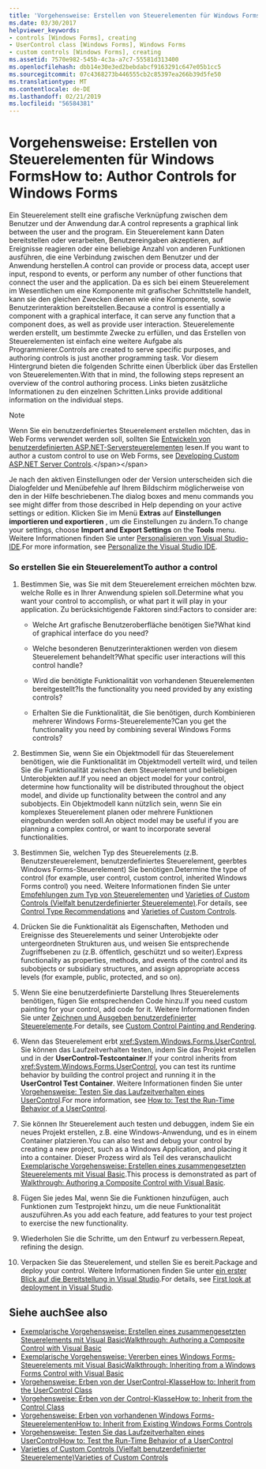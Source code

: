 ```yaml
---
title: 'Vorgehensweise: Erstellen von Steuerelementen für Windows Forms'
ms.date: 03/30/2017
helpviewer_keywords:
- controls [Windows Forms], creating
- UserControl class [Windows Forms], Windows Forms
- custom controls [Windows Forms], creating
ms.assetid: 7570e982-545b-4c3a-a7c7-55581d313400
ms.openlocfilehash: dbb14e30e3ed2bebdabcf9163291c647e05b1cc5
ms.sourcegitcommit: 07c4368273b446555cb2c85397ea266b39d5fe50
ms.translationtype: MT
ms.contentlocale: de-DE
ms.lasthandoff: 02/21/2019
ms.locfileid: "56584381"
---
```

# <a name="how-to-author-controls-for-windows-forms"></a><span data-ttu-id="30653-102">Vorgehensweise: Erstellen von Steuerelementen für Windows Forms</span><span class="sxs-lookup"><span data-stu-id="30653-102">How to: Author Controls for Windows Forms</span></span>
<span data-ttu-id="30653-103">Ein Steuerelement stellt eine grafische Verknüpfung zwischen dem Benutzer und der Anwendung dar.</span><span class="sxs-lookup"><span data-stu-id="30653-103">A control represents a graphical link between the user and the program.</span></span> <span data-ttu-id="30653-104">Ein Steuerelement kann Daten bereitstellen oder verarbeiten, Benutzereingaben akzeptieren, auf Ereignisse reagieren oder eine beliebige Anzahl von anderen Funktionen ausführen, die eine Verbindung zwischen dem Benutzer und der Anwendung herstellen.</span><span class="sxs-lookup"><span data-stu-id="30653-104">A control can provide or process data, accept user input, respond to events, or perform any number of other functions that connect the user and the application.</span></span> <span data-ttu-id="30653-105">Da es sich bei einem Steuerelement im Wesentlichen um eine Komponente mit grafischer Schnittstelle handelt, kann sie den gleichen Zwecken dienen wie eine Komponente, sowie Benutzerinteraktion bereitstellen.</span><span class="sxs-lookup"><span data-stu-id="30653-105">Because a control is essentially a component with a graphical interface, it can serve any function that a component does, as well as provide user interaction.</span></span> <span data-ttu-id="30653-106">Steuerelemente werden erstellt, um bestimmte Zwecke zu erfüllen, und das Erstellen von Steuerelementen ist einfach eine weitere Aufgabe als Programmierer.</span><span class="sxs-lookup"><span data-stu-id="30653-106">Controls are created to serve specific purposes, and authoring controls is just another programming task.</span></span> <span data-ttu-id="30653-107">Vor diesem Hintergrund bieten die folgenden Schritte einen Überblick über das Erstellen von Steuerelementen.</span><span class="sxs-lookup"><span data-stu-id="30653-107">With that in mind, the following steps represent an overview of the control authoring process.</span></span> <span data-ttu-id="30653-108">Links bieten zusätzliche Informationen zu den einzelnen Schritten.</span><span class="sxs-lookup"><span data-stu-id="30653-108">Links provide additional information on the individual steps.</span></span>  
  
> [!NOTE]
>  <span data-ttu-id="30653-109">Wenn Sie ein benutzerdefiniertes Steuerelement erstellen möchten, das in Web Forms verwendet werden soll, sollten Sie [Entwickeln von benutzerdefinierten ASP.NET-Serversteuerelementen](https://docs.microsoft.com/previous-versions/aspnet/zt27tfhy(v=vs.100)) lesen.</span><span class="sxs-lookup"><span data-stu-id="30653-109">If you want to author a custom control to use on Web Forms, see [Developing Custom ASP.NET Server Controls](https://docs.microsoft.com/previous-versions/aspnet/zt27tfhy(v=vs.100)).</span></span>  
>   
>  <span data-ttu-id="30653-110">Je nach den aktiven Einstellungen oder der Version unterscheiden sich die Dialogfelder und Menübefehle auf Ihrem Bildschirm möglicherweise von den in der Hilfe beschriebenen.</span><span class="sxs-lookup"><span data-stu-id="30653-110">The dialog boxes and menu commands you see might differ from those described in Help depending on your active settings or edition.</span></span> <span data-ttu-id="30653-111">Klicken Sie im Menü **Extras** auf **Einstellungen importieren und exportieren** , um die Einstellungen zu ändern.</span><span class="sxs-lookup"><span data-stu-id="30653-111">To change your settings, choose **Import and Export Settings** on the **Tools** menu.</span></span> <span data-ttu-id="30653-112">Weitere Informationen finden Sie unter [Personalisieren von Visual Studio-IDE](/visualstudio/ide/personalizing-the-visual-studio-ide).</span><span class="sxs-lookup"><span data-stu-id="30653-112">For more information, see [Personalize the Visual Studio IDE](/visualstudio/ide/personalizing-the-visual-studio-ide).</span></span>  
  
### <a name="to-author-a-control"></a><span data-ttu-id="30653-113">So erstellen Sie ein Steuerelement</span><span class="sxs-lookup"><span data-stu-id="30653-113">To author a control</span></span>  
  
1.  <span data-ttu-id="30653-114">Bestimmen Sie, was Sie mit dem Steuerelement erreichen möchten bzw. welche Rolle es in Ihrer Anwendung spielen soll.</span><span class="sxs-lookup"><span data-stu-id="30653-114">Determine what you want your control to accomplish, or what part it will play in your application.</span></span> <span data-ttu-id="30653-115">Zu berücksichtigende Faktoren sind:</span><span class="sxs-lookup"><span data-stu-id="30653-115">Factors to consider are:</span></span>  
  
    -   <span data-ttu-id="30653-116">Welche Art grafische Benutzeroberfläche benötigen Sie?</span><span class="sxs-lookup"><span data-stu-id="30653-116">What kind of graphical interface do you need?</span></span>  
  
    -   <span data-ttu-id="30653-117">Welche besonderen Benutzerinteraktionen werden von diesem Steuerelement behandelt?</span><span class="sxs-lookup"><span data-stu-id="30653-117">What specific user interactions will this control handle?</span></span>  
  
    -   <span data-ttu-id="30653-118">Wird die benötigte Funktionalität von vorhandenen Steuerelementen bereitgestellt?</span><span class="sxs-lookup"><span data-stu-id="30653-118">Is the functionality you need provided by any existing controls?</span></span>  
  
    -   <span data-ttu-id="30653-119">Erhalten Sie die Funktionalität, die Sie benötigen, durch Kombinieren mehrerer Windows Forms-Steuerelemente?</span><span class="sxs-lookup"><span data-stu-id="30653-119">Can you get the functionality you need by combining several Windows Forms controls?</span></span>  
  
2.  <span data-ttu-id="30653-120">Bestimmen Sie, wenn Sie ein Objektmodell für das Steuerelement benötigen, wie die Funktionalität im Objektmodell verteilt wird, und teilen Sie die Funktionalität zwischen dem Steuerelement und beliebigen Unterobjekten auf.</span><span class="sxs-lookup"><span data-stu-id="30653-120">If you need an object model for your control, determine how functionality will be distributed throughout the object model, and divide up functionality between the control and any subobjects.</span></span> <span data-ttu-id="30653-121">Ein Objektmodell kann nützlich sein, wenn Sie ein komplexes Steuerelement planen oder mehrere Funktionen eingebunden werden soll.</span><span class="sxs-lookup"><span data-stu-id="30653-121">An object model may be useful if you are planning a complex control, or want to incorporate several functionalities.</span></span>  
  
3.  <span data-ttu-id="30653-122">Bestimmen Sie, welchen Typ des Steuerelements (z.B. Benutzersteuerelement, benutzerdefiniertes Steuerelement, geerbtes Windows Forms-Steuerelement) Sie benötigen.</span><span class="sxs-lookup"><span data-stu-id="30653-122">Determine the type of control (for example, user control, custom control, inherited Windows Forms control) you need.</span></span> <span data-ttu-id="30653-123">Weitere Informationen finden Sie unter [Empfehlungen zum Typ von Steuerelementen](../../../../docs/framework/winforms/controls/control-type-recommendations.md) und [Varieties of Custom Controls (Vielfalt benutzerdefinierter Steuerelemente)](../../../../docs/framework/winforms/controls/varieties-of-custom-controls.md).</span><span class="sxs-lookup"><span data-stu-id="30653-123">For details, see [Control Type Recommendations](../../../../docs/framework/winforms/controls/control-type-recommendations.md) and [Varieties of Custom Controls](../../../../docs/framework/winforms/controls/varieties-of-custom-controls.md).</span></span>  
  
4.  <span data-ttu-id="30653-124">Drücken Sie die Funktionalität als Eigenschaften, Methoden und Ereignisse des Steuerelements und seiner Unterobjekte oder untergeordneten Strukturen aus, und weisen Sie entsprechende Zugriffsebenen zu (z.B. öffentlich, geschützt und so weiter).</span><span class="sxs-lookup"><span data-stu-id="30653-124">Express functionality as properties, methods, and events of the control and its subobjects or subsidiary structures, and assign appropriate access levels (for example, public, protected, and so on).</span></span>  
  
5.  <span data-ttu-id="30653-125">Wenn Sie eine benutzerdefinierte Darstellung Ihres Steuerelements benötigen, fügen Sie entsprechenden Code hinzu.</span><span class="sxs-lookup"><span data-stu-id="30653-125">If you need custom painting for your control, add code for it.</span></span> <span data-ttu-id="30653-126">Weitere Informationen finden Sie unter [Zeichnen und Ausgeben benutzerdefinierter Steuerelemente](../../../../docs/framework/winforms/controls/custom-control-painting-and-rendering.md).</span><span class="sxs-lookup"><span data-stu-id="30653-126">For details, see [Custom Control Painting and Rendering](../../../../docs/framework/winforms/controls/custom-control-painting-and-rendering.md).</span></span>  
  
6.  <span data-ttu-id="30653-127">Wenn das Steuerelement erbt <xref:System.Windows.Forms.UserControl>, Sie können das Laufzeitverhalten testen, indem Sie das Projekt erstellen und in der **UserControl-Testcontainer**.</span><span class="sxs-lookup"><span data-stu-id="30653-127">If your control inherits from <xref:System.Windows.Forms.UserControl>, you can test its runtime behavior by building the control project and running it in the **UserControl Test Container**.</span></span> <span data-ttu-id="30653-128">Weitere Informationen finden Sie unter [Vorgehensweise: Testen Sie das Laufzeitverhalten eines UserControl](../../../../docs/framework/winforms/controls/how-to-test-the-run-time-behavior-of-a-usercontrol.md).</span><span class="sxs-lookup"><span data-stu-id="30653-128">For more information, see [How to: Test the Run-Time Behavior of a UserControl](../../../../docs/framework/winforms/controls/how-to-test-the-run-time-behavior-of-a-usercontrol.md).</span></span>  
  
7.  <span data-ttu-id="30653-129">Sie können Ihr Steuerelement auch testen und debuggen, indem Sie ein neues Projekt erstellen, z.B. eine Windows-Anwendung, und es in einem Container platzieren.</span><span class="sxs-lookup"><span data-stu-id="30653-129">You can also test and debug your control by creating a new project, such as a Windows Application, and placing it into a container.</span></span> <span data-ttu-id="30653-130">Dieser Prozess wird als Teil des veranschaulicht [Exemplarische Vorgehensweise: Erstellen eines zusammengesetzten Steuerelements mit Visual Basic](../../../../docs/framework/winforms/controls/walkthrough-authoring-a-composite-control-with-visual-basic.md).</span><span class="sxs-lookup"><span data-stu-id="30653-130">This process is demonstrated as part of [Walkthrough: Authoring a Composite Control with Visual Basic](../../../../docs/framework/winforms/controls/walkthrough-authoring-a-composite-control-with-visual-basic.md).</span></span>  
  
8.  <span data-ttu-id="30653-131">Fügen Sie jedes Mal, wenn Sie die Funktionen hinzufügen, auch Funktionen zum Testprojekt hinzu, um die neue Funktionalität auszuführen.</span><span class="sxs-lookup"><span data-stu-id="30653-131">As you add each feature, add features to your test project to exercise the new functionality.</span></span>  
  
9. <span data-ttu-id="30653-132">Wiederholen Sie die Schritte, um den Entwurf zu verbessern.</span><span class="sxs-lookup"><span data-stu-id="30653-132">Repeat, refining the design.</span></span>  
  
10. <span data-ttu-id="30653-133">Verpacken Sie das Steuerelement, und stellen Sie es bereit.</span><span class="sxs-lookup"><span data-stu-id="30653-133">Package and deploy your control.</span></span> <span data-ttu-id="30653-134">Weitere Informationen finden Sie unter [ein erster Blick auf die Bereitstellung in Visual Studio](/visualstudio/deployment/deploying-applications-services-and-components).</span><span class="sxs-lookup"><span data-stu-id="30653-134">For details, see [First look at deployment in Visual Studio](/visualstudio/deployment/deploying-applications-services-and-components).</span></span>  
  
## <a name="see-also"></a><span data-ttu-id="30653-135">Siehe auch</span><span class="sxs-lookup"><span data-stu-id="30653-135">See also</span></span>
- [<span data-ttu-id="30653-136">Exemplarische Vorgehensweise: Erstellen eines zusammengesetzten Steuerelements mit Visual Basic</span><span class="sxs-lookup"><span data-stu-id="30653-136">Walkthrough: Authoring a Composite Control with Visual Basic</span></span>](../../../../docs/framework/winforms/controls/walkthrough-authoring-a-composite-control-with-visual-basic.md)
- [<span data-ttu-id="30653-137">Exemplarische Vorgehensweise: Vererben eines Windows Forms-Steuerelements mit Visual Basic</span><span class="sxs-lookup"><span data-stu-id="30653-137">Walkthrough: Inheriting from a Windows Forms Control with Visual Basic</span></span>](../../../../docs/framework/winforms/controls/walkthrough-inheriting-from-a-windows-forms-control-with-visual-basic.md)
- [<span data-ttu-id="30653-138">Vorgehensweise: Erben von der UserControl-Klasse</span><span class="sxs-lookup"><span data-stu-id="30653-138">How to: Inherit from the UserControl Class</span></span>](../../../../docs/framework/winforms/controls/how-to-inherit-from-the-usercontrol-class.md)
- [<span data-ttu-id="30653-139">Vorgehensweise: Erben von der Control-Klasse</span><span class="sxs-lookup"><span data-stu-id="30653-139">How to: Inherit from the Control Class</span></span>](../../../../docs/framework/winforms/controls/how-to-inherit-from-the-control-class.md)
- [<span data-ttu-id="30653-140">Vorgehensweise: Erben von vorhandenen Windows Forms-Steuerelementen</span><span class="sxs-lookup"><span data-stu-id="30653-140">How to: Inherit from Existing Windows Forms Controls</span></span>](../../../../docs/framework/winforms/controls/how-to-inherit-from-existing-windows-forms-controls.md)
- [<span data-ttu-id="30653-141">Vorgehensweise: Testen Sie das Laufzeitverhalten eines UserControl</span><span class="sxs-lookup"><span data-stu-id="30653-141">How to: Test the Run-Time Behavior of a UserControl</span></span>](../../../../docs/framework/winforms/controls/how-to-test-the-run-time-behavior-of-a-usercontrol.md)
- [<span data-ttu-id="30653-142">Varieties of Custom Controls (Vielfalt benutzerdefinierter Steuerelemente)</span><span class="sxs-lookup"><span data-stu-id="30653-142">Varieties of Custom Controls</span></span>](../../../../docs/framework/winforms/controls/varieties-of-custom-controls.md)
